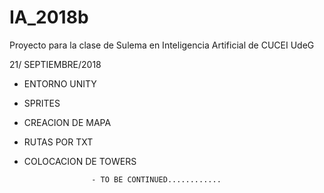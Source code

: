 # IA_2018b
Proyecto para la clase de Sulema en Inteligencia Artificial de CUCEI UdeG

21/ SEPTIEMBRE/2018

- ENTORNO UNITY
- SPRITES 
- CREACION DE MAPA
- RUTAS POR TXT 
- COLOCACION DE TOWERS

                     - TO BE CONTINUED............
